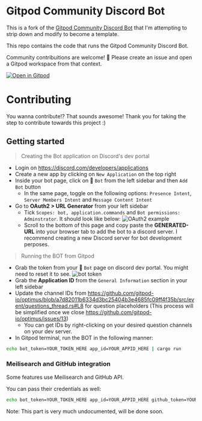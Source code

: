 # Gitpod Community Discord Bot

This is a fork of the [Gitpod Community Discord Bot](https://github.com/gitpod-io/optimus) that I'm attempting to strip down and modify to become a template.

This repo contains the code that runs the Gitpod Community Discord Bot.

Community contribuitions are welcome! 🧡 Please create an issue and open a Gitpod workspace from that context.

[![Open in Gitpod](https://gitpod.io/button/open-in-gitpod.svg)](https://gitpod.io/#https://github.com/gitpod-io/optimus)

# Contributing

You wanna contribute!? That sounds awesome! Thank you for taking the step to contribute towards this project :)

## Getting started

> Creating the Bot application on Discord's dev portal
- Login on https://discord.com/developers/applications
- Create a new app by clicking on `New Application` on the top right
- Inside your bot page, click on 🧩 `Bot` from the left sidebar and then `Add Bot` button
    - In the same page, toggle on the following options: `Presence Intent`, `Server Members Intent` and `Message Content Intent`
- Go to **OAuth2 > URL Generator** from your left sidebar
    - Tick `Scopes: bot, application.commands` and `Bot permissions: Adminstrator`. It should look like below:
    ![OAuth2 example](/.assets/oauth2_example.png)
    - Scroll to the bottom of this page and copy paste the **GENERATED-URL** into your browser tab to add the bot to a discord server. I recommend creating a new Discord server for bot development perposes.

> Running the BOT from Gitpod

- Grab the token from your 🧩 `Bot` page on discord dev portal. You might need to reset it to see.
![bot token](/.assets/bot_token_example.png)
- Grab the **Application ID** from the `General Information` section in your left sidebar
- Update the channel IDs from https://github.com/gitpod-io/optimus/blob/a7d82011b6334d3bc25404b3e4685fc09ff4f35b/src/event/questions_thread.rs#L8 for question placeholders (This process will be simplified once we close https://github.com/gitpod-io/optimus/issues/13)
    - You can get IDs by right-clicking on your desired question channels on your dev server.
- In Gitpod terminal, run the BOT in the following manner:
```bash
echo bot_token=YOUR_TOKEN_HERE app_id=YOUR_APPID_HERE | cargo run
```

### Meilisearch and GitHub integration

Some features use Meilisearch and GitHub API.

You can pass their credentials as well:

```bash
echo bot_token=YOUR_TOKEN_HERE app_id=YOUR_APPID_HERE github_token=YOUR_GITHUB_TOKEN_HERE meilisearch_api_key=YOUR_MEILISEARCH_API_KEY_HERE | cargo run
```

Note: This part is very much undocumented, will be done soon.
